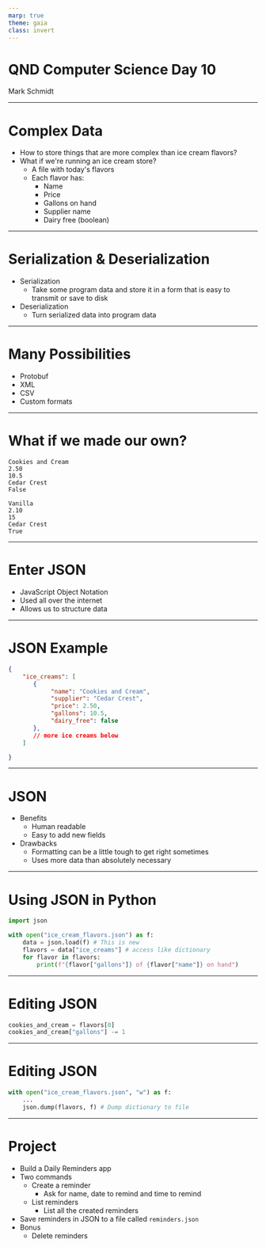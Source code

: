 ```yaml
---
marp: true
theme: gaia
class: invert
---
```


# QND Computer Science Day 10
Mark Schmidt

--- 

# Complex Data

- How to store things that are more complex than ice cream flavors?
- What if we're running an ice cream store?
    - A file with today's flavors
    - Each flavor has: 
        - Name
        - Price
        - Gallons on hand
        - Supplier name
        - Dairy free (boolean)

---

# Serialization & Deserialization

- Serialization
    - Take some program data and store it in a form that is easy to transmit or save to disk
- Deserialization
    - Turn serialized data into program data

---

# Many Possibilities

- Protobuf
- XML
- CSV
- Custom formats

---

# What if we made our own?

```
Cookies and Cream
2.50
10.5
Cedar Crest
False

Vanilla
2.10
15
Cedar Crest
True
```

<!-- Pros: very minimal, only store exactly what we need-->
<!-- Cons: parsing is relatively complex, no indication what each line means. Easy to get mixed up, challenging to add new fields -->

---

# Enter JSON

- JavaScript Object Notation
- Used all over the internet
- Allows us to structure data

<!-- Include some dumb JSON meme -->
---

# JSON Example

```json
{
    "ice_creams": [
       {
            "name": "Cookies and Cream",
            "supplier": "Cedar Crest",
            "price": 2.50,
            "gallons": 10.5,
            "dairy_free": false
       },
       // more ice creams below
    ]

}
```

<!-- VERY SIMILAR TO PYTHON DICTIONARIES -->
<!-- This is by design!! -->

---

# JSON

- Benefits
    - Human readable
    - Easy to add new fields 
- Drawbacks
    - Formatting can be a little tough to get right sometimes
    - Uses more data than absolutely necessary

---

# Using JSON in Python

```python
import json

with open("ice_cream_flavors.json") as f:
    data = json.load(f) # This is new
    flavors = data["ice_creams"] # access like dictionary
    for flavor in flavors:
        print(f"{flavor["gallons"]} of {flavor["name"]} on hand")

```

<!-- Note: I have to Google this EVERY TIME -->

---

# Editing JSON

```python
cookies_and_cream = flavors[0]
cookies_and_cream["gallons"] -= 1
```

<!-- What will this do? Will it save the result to our file? -->

---

# Editing JSON

```python
with open("ice_cream_flavors.json", "w") as f:
    ...
    json.dump(flavors, f) # Dump dictionary to file

```

<!---->


---

# Project

- Build a Daily Reminders app
- Two commands
    - Create a reminder
        - Ask for name, date to remind and time to remind
    - List reminders
        - List all the created reminders
- Save reminders in JSON to a file called `reminders.json`
- Bonus
    - Delete reminders

